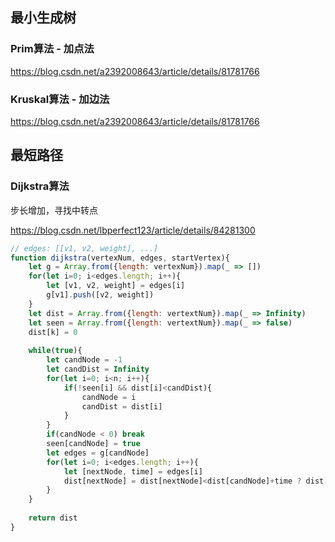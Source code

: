 ## 最小生成树

### Prim算法 - 加点法

https://blog.csdn.net/a2392008643/article/details/81781766

### Kruskal算法 - 加边法

https://blog.csdn.net/a2392008643/article/details/81781766

## 最短路径

### Dijkstra算法

步长增加，寻找中转点

https://blog.csdn.net/lbperfect123/article/details/84281300

```javascript
// edges: [[v1, v2, weight], ...]
function dijkstra(vertexNum, edges, startVertex){
	let g = Array.from({length: vertexNum}).map(_ => [])
    for(let i=0; i<edges.length; i++){
        let [v1, v2, weight] = edges[i]
        g[v1].push([v2, weight])
    }
    let dist = Array.from({length: vertextNum}).map(_ => Infinity)
    let seen = Array.from({length: vertextNum}).map(_ => false)
    dist[k] = 0
   
    while(true){
        let candNode = -1
        let candDist = Infinity
        for(let i=0; i<n; i++){
            if(!seen[i] && dist[i]<candDist){
                candNode = i
                candDist = dist[i]
            }
        }
        if(candNode < 0) break
        seen[candNode] = true
        let edges = g[candNode]
        for(let i=0; i<edges.length; i++){
            let [nextNode, time] = edges[i]
            dist[nextNode] = dist[nextNode]<dist[candNode]+time ? dist[nextNode] : dist[candNode]+time
        }
    }
    
    return dist
}
```


